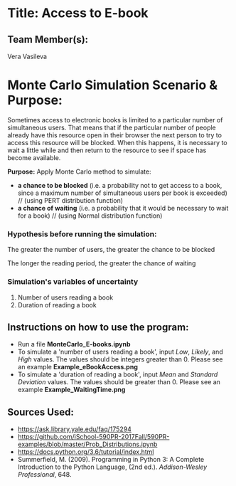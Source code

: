 
# Title: Access to E-book

## Team Member(s):
Vera Vasileva

# Monte Carlo Simulation Scenario & Purpose:
Sometimes access to electronic books is limited to a particular number of simultaneous users. That means that if the particular number of people already have this resource open in their browser the next person to try to access this resource will be blocked. When this happens, it is necessary to wait a little while and then return to the resource to see if space has become available.

**Purpose:** Apply Monte Carlo method to simulate:
- **a chance to be blocked** (i.e. a probability not to get access to a book, since a maximum number of simultaneous users per book is exceeded) // (using PERT distribution function)
- **a chance of waiting** (i.e. a probability that it would be necessary to wait for a book) // (using Normal distribution function)

### Hypothesis before running the simulation:
The greater the number of users, the greater the chance to be blocked

The longer the reading period, the greater the chance of waiting

### Simulation's variables of uncertainty
1. Number of users reading a book
2. Duration of reading a book

## Instructions on how to use the program:
- Run a file **MonteCarlo_E-books.ipynb**
- To simulate a 'number of users reading a book', input *Low*, *Likely*, and *High* values. The values should be integers greater than 0. Please see an example **Example_eBookAccess.png**
- To simulate a 'duration of reading a book', input *Mean* and *Standard Deviation* values. The values should be greater than 0. Please see an example **Example_WaitingTime.png**

## Sources Used:
- https://ask.library.yale.edu/faq/175294
- https://github.com/iSchool-590PR-2017Fall/590PR-examples/blob/master/Prob_Distributions.ipynb
- https://docs.python.org/3.6/tutorial/index.html
- Summerfield, M. (2009). Programming in Python 3: A Complete Introduction to the Python Language, (2nd ed.). *Addison-Wesley Professional*, 648.
